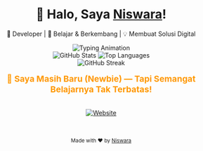 <!-- README.md -->

<div align="center">
  <h1>👋 Halo, Saya <strong><a href="https://github.com/Nizwara">Niswara</a></strong>!</h1>
  <p>🚀 Developer | 🌱 Belajar & Berkembang | 💡 Membuat Solusi Digital</p>
  
  <img src="https://readme-typing-svg.demolab.com?font=Fira+Code&weight=600&size=35&duration=4000&pause=1000&color=00FF88&center=true&vCenter=true&width=800&height=70&lines=Selamat+Datang+di+Profil+Saya;Saya+seorang+Newbie;Belajar+Setiap+Hari;Belajar+perlahan,+tapi+pasti;Tidak+perlu+cepat,;yang+penting+konsisten;Berkontribusi+untuk+Komunitas" alt="Typing Animation" />

  <br>

  <!-- GitHub Stats -->
  <img src="https://github-readme-stats.vercel.app/api?username=Nizwara&show_icons=true&theme=radical&hide_border=false&count_private=true&include_all_commits=true" alt="GitHub Stats" />
  
  <img src="https://github-readme-stats.vercel.app/api/top-langs/?username=Nizwara&layout=compact&theme=radical&hide_border=false&langs_count=8" alt="Top Languages" />

  <br>

  <!-- GitHub Streak -->
  <img src="https://github-readme-streak-stats.herokuapp.com/?user=Nizwara&theme=radical&hide_border=false" alt="GitHub Streak" />

  <br>


  <!-- NEW: Newbie Badge / Tagline -->
  <p style="font-size: 1.2rem; color: #ff9800; font-weight: bold; margin: 1rem 0;">
    👶 Saya Masih Baru (Newbie) — Tapi Semangat Belajarnya Tak Terbatas!
  </p>

  <br>

  <!-- Website Link -->
  <a href="https://nizwara.biz.id" target="_blank">
    <img src="https://img.shields.io/badge/Website-nizwara.biz.id-FF5722?style=for-the-badge&logo=google-chrome&logoColor=white" alt="Website" />
  </a>

  <br><br>
  <sub>Made with ❤️ by <a href="https://github.com/Nizwara">Niswara</a></sub>
</div>

